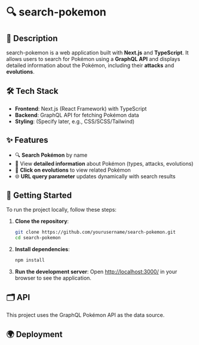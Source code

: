 # 🔍 search-pokemon

## 📖 Description
search-pokemon is a web application built with **Next.js** and **TypeScript**. It allows users to search for Pokémon using a **GraphQL API** and displays detailed information about the Pokémon, including their **attacks** and **evolutions**.

## 🛠️ Tech Stack
- **Frontend**: Next.js (React Framework) with TypeScript
- **Backend**: GraphQL API for fetching Pokémon data
- **Styling**: (Specify later, e.g., CSS/SCSS/Tailwind)

## ✨ Features
- 🔍 **Search Pokémon** by name
- 📜 View **detailed information** about Pokémon (types, attacks, evolutions)
- 🔗 **Click on evolutions** to view related Pokémon
- 🌐 **URL query parameter** updates dynamically with search results

## 🚀 Getting Started
To run the project locally, follow these steps:

1. **Clone the repository**:
   ```bash
   git clone https://github.com/yourusername/search-pokemon.git
   cd search-pokemon
2. **Install dependencies**:
   ```bash
   npm install
3. **Run the development server**:
Open [http://localhost:3000/](http://localhost:3000/) in your browser to see the application.


## 🗂️ API
This project uses the GraphQL Pokémon API as the data source.

## 🌍 Deployment
